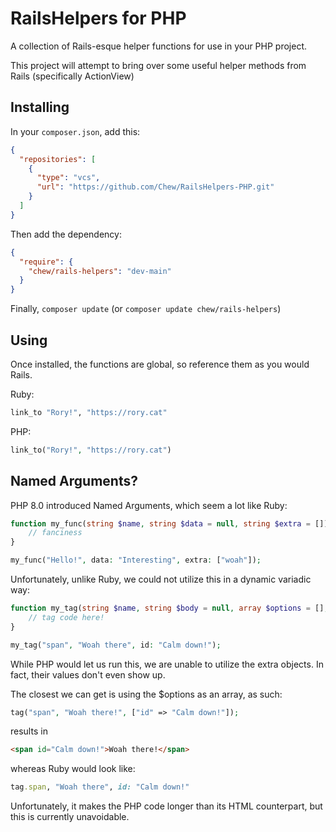 # RailsHelpers for PHP

A collection of Rails-esque helper functions for use in your PHP project.

This project will attempt to bring over some useful helper methods from Rails (specifically ActionView)

## Installing

In your `composer.json`, add this:

```json
{
  "repositories": [
    {
      "type": "vcs",
      "url": "https://github.com/Chew/RailsHelpers-PHP.git"
    }
  ]
}
```

Then add the dependency:

```json
{
  "require": {
    "chew/rails-helpers": "dev-main"
  }
}
```

Finally, `composer update` (or `composer update chew/rails-helpers`)

## Using

Once installed, the functions are global, so reference them as you would Rails.

Ruby:
```ruby
link_to "Rory!", "https://rory.cat"
```

PHP:
```php
link_to("Rory!", "https://rory.cat")
```

## Named Arguments?

PHP 8.0 introduced Named Arguments, which seem a lot like Ruby:

```php
function my_func(string $name, string $data = null, string $extra = []) {
    // fanciness
}

my_func("Hello!", data: "Interesting", extra: ["woah"]);
```

Unfortunately, unlike Ruby, we could not utilize this in a dynamic variadic way:

```php
function my_tag(string $name, string $body = null, array $options = [], ...$variadic) {
    // tag code here!
}

my_tag("span", "Woah there", id: "Calm down!");
```

While PHP would let us run this, we are unable to utilize the extra objects. In fact, their values don't even show up.

The closest we can get is using the $options as an array, as such:

```php
tag("span", "Woah there!", ["id" => "Calm down!"]);
```
results in
```html
<span id="Calm down!">Woah there!</span>
```
whereas Ruby would look like:
```ruby
tag.span, "Woah there", id: "Calm down!"
```

Unfortunately, it makes the PHP code longer than its HTML counterpart, but this is currently unavoidable.